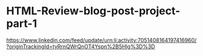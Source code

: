 # HTML-Review-blog-post-project-part-1
https://www.linkedin.com/feed/update/urn:li:activity:7051408164197416960/?originTrackingId=tyRrnQWrQnOT4Yspn%2B5Hlg%3D%3D
